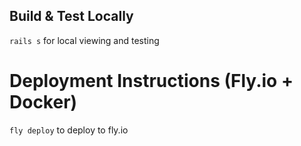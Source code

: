 ## Build & Test Locally
`rails s` for local viewing and testing

# Deployment Instructions (Fly.io + Docker)
`fly deploy` to deploy to fly.io
